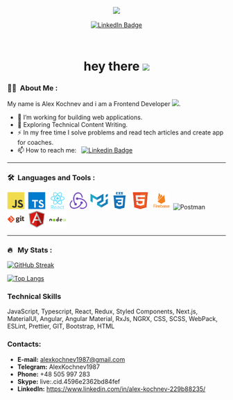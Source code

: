 <p align="center"><img src="https://media.giphy.com/media/HwBlFQZFcAoUcPHZdX/giphy.gif" height='50vh'/></p>
<p align="center">
<a href="https://www.linkedin.com/in/alex-kochnev-229b88235/"><img src="https://img.shields.io/badge/LinkedIn-blue?style=for-the-badge&logo=linkedin&logoColor=white" alt="LinkedIn Badge"></a>
</p>
<p align="center">

<p align="center"><img src="https://komarev.com/ghpvc/?username=alexkochnev1987&style=flat-square&color=blue" alt=""></p>

<h1 align="center">hey there <img src="https://media.giphy.com/media/hvRJCLFzcasrR4ia7z/giphy.gif" width="40"></h1>

### :man_technologist: &nbsp;About Me :

My name is Alex Kochnev and i am a Frontend Developer <img src="https://media.giphy.com/media/WUlplcMpOCEmTGBtBW/giphy.gif" width="30">.

- 🔭 I’m working for building web applications.
- 🌱 Exploring Technical Content Writing.
- ⚡ In my free time I solve problems and read tech articles and create app for coaches.
- 📫 How to reach me: &nbsp; [![Linkedin Badge](https://img.shields.io/badge/-ak-blue?style=flat&logo=Linkedin&logoColor=white)](https://www.linkedin.com/in/alex-kochnev-229b88235)

---

### 🛠 &nbsp;Languages and Tools :

<p>
    <img src="https://github.com/devicons/devicon/blob/master/icons/javascript/javascript-original.svg" title="JavaScript" alt="JavaScript" width="40" height="40"/>&nbsp;
    <img src="https://github.com/devicons/devicon/blob/master/icons/typescript/typescript-original.svg" title="Typescript" alt="Typescript" width="40" height="40"/>&nbsp;
    <img src="https://github.com/devicons/devicon/blob/master/icons/react/react-original-wordmark.svg" title="React" alt="React" width="40" height="40"/>&nbsp;
    <img src="https://github.com/devicons/devicon/blob/master/icons/redux/redux-original.svg" title="Redux" alt="Redux " width="40" height="40"/>&nbsp;
    <img src="https://github.com/devicons/devicon/blob/master/icons/materialui/materialui-original.svg" title="Material UI" alt="Material UI" width="40" height="40"/>&nbsp;
    <img src="https://github.com/devicons/devicon/blob/master/icons/css3/css3-plain-wordmark.svg"  title="CSS3" alt="CSS" width="40" height="40"/>&nbsp;
    <img src="https://github.com/devicons/devicon/blob/master/icons/html5/html5-original.svg" title="HTML5" alt="HTML" width="40" height="40"/>&nbsp;
    <img src="https://github.com/devicons/devicon/blob/master/icons/firebase/firebase-plain-wordmark.svg" title="Firebase" alt="Firebase" width="40" height="40"/>&nbsp;
    <img src="https://www.vectorlogo.zone/logos/getpostman/getpostman-icon.svg" title="Postman"  alt="Postman" width="40" height="40"/>&nbsp;
    <img src="https://github.com/devicons/devicon/blob/master/icons/git/git-original-wordmark.svg" title="Git" **alt="Git" width="40" height="40"/>&nbsp;
    <img src="https://github.com/devicons/devicon/blob/master/icons/angularjs/angularjs-original.svg" title="Angular" alt="Angular" width="40" height="40"/>&nbsp;
    <img src="https://github.com/devicons/devicon/blob/master/icons/nodejs/nodejs-original-wordmark.svg" title="NodeJS" alt="NodeJS" width="40" height="40"/>&nbsp;
</p>

---

### 🔥 &nbsp; My Stats :
[![GitHub Streak](http://github-readme-streak-stats.herokuapp.com?user=alexkochnev1987&theme=dark&background=000000)](https://git.io/streak-stats)

[![Top Langs](https://github-readme-stats.vercel.app/api/top-langs/?username=alexkochnev1987&layout=compact&theme=vision-friendly-dark)](https://github.com/anuraghazra/github-readme-stats)

### Technical Skills
JavaScript, Typescript, React, Redux, Styled Components, Next.js, MaterialUI, Angular, Angular Material, RxJs, NGRX, CSS, SCSS, WebPack, ESLint, Prettier, GIT, Bootstrap, HTML
### Contacts:
- **E-mail:** alexkochnev1987@gmail.com
- **Telegram:** AlexKochnev1987
- **Phone:** +48 505 997 283
- **Skype:** live:.cid.4596e2362bd84fef
- **LinkedIn:** https://www.linkedin.com/in/alex-kochnev-229b88235/
